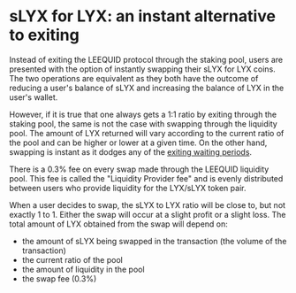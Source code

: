 # sLYX for LYX: an instant alternative to exiting

Instead of exiting the LEEQUID protocol through the staking pool, users are presented with the option of instantly swapping their sLYX for LYX coins. The two operations are equivalent as they both have the outcome of reducing a user's balance of sLYX and increasing the balance of LYX in the user's wallet.&#x20;

However, if it is true that one always gets a 1:1 ratio by exiting through the staking pool, the same is not the case with swapping through the liquidity pool. The amount of LYX returned will vary according to the current ratio of the pool and can be higher or lower at a given time. On the other hand, swapping is instant as it dodges any of the [exiting waiting periods](../exiting-the-protocol/potential-wait-times-while-unstaking.md).&#x20;

There is a 0.3% fee on every swap made through the LEEQUID liquidity pool. This fee is called the "Liquidity Provider fee" and is evenly distributed between users who provide liquidity for the LYX/sLYX token pair.

When a user decides to swap, the sLYX to LYX ratio will be close to, but not exactly 1 to 1. Either the swap will occur at a slight profit or a slight loss. The total amount of LYX obtained from the swap will depend on:

* the amount of sLYX being swapped in the transaction (the volume of the transaction)
* the current ratio of the pool
* the amount of liquidity in the pool
* the swap fee (0.3%)
